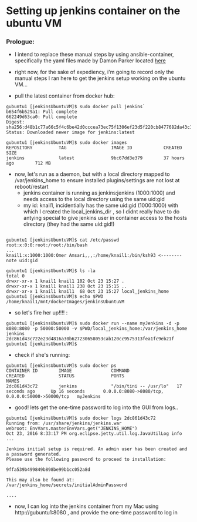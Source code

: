# Setting up jenkins container on the ubuntu VM

### Prologue:
- I intend to replace these manual steps by using ansible-container, specifically the yaml files made by Damon Parker located [here](https://github.com/damonp/ansible-container-jenkins)
- right now, for the sake of expediency, i'm going to record only the manual steps I ran here to get the jenkins setup working on the ubuntu VM...

- pull the latest container from docker hub:

```
gubuntu1 [jenkinsUbuntuVM]$ sudo docker pull jenkins`
b654f6b529a1: Pull complete
662249d63ca0: Pull complete
Digest: sha256:d48b1c77a66c5f4c6be42d0cccea73ec75f1306ef23d5f220cb8477682da43c1
Status: Downloaded newer image for jenkins:latest
```
```
gubuntu1 [jenkinsUbuntuVM]$ sudo docker images
REPOSITORY          TAG                 IMAGE ID            CREATED             SIZE
jenkins             latest              9bc67dd3e379        37 hours ago        712 MB
```
- now, let's run as a daemon, but with a local directory mapped to /var/jenkins_home to ensure installed plugins/settings are not lost at reboot/restart
	* jenkins container is running as jenkins:jenkins (1000:1000) and needs access to the local directory using the same uid:gid
	* my id: knail1, incidentially has the same uid:gid (1000:1000) with which I created the local_jenkins_dir , so I didnt really have to do antying special to give jenkins user in container access to the hosts directory (they had the same uid:gid!)

```

gubuntu1 [jenkinsUbuntuVM]$ cat /etc/passwd
root:x:0:0:root:/root:/bin/bash
...
knail1:x:1000:1000:Omer Amsari,,,:/home/knail1:/bin/ksh93 <-------- note uid:gid
 
gubuntu1 [jenkinsUbuntuVM]$ ls -la
total 0
drwxr-xr-x 1 knail1 knail1 102 Oct 23 15:27 .
drwxr-xr-x 1 knail1 knail1 238 Oct 23 15:15 ..
drwxr-xr-x 1 knail1 knail1  68 Oct 23 15:27 local_jenkins_home
gubuntu1 [jenkinsUbuntuVM]$ echo $PWD
/home/knail1/mnt/dockerImages/jenkinsUbuntuVM
```

- so let's fire her up!!!! :
```
gubuntu1 [jenkinsUbuntuVM]$ sudo docker run --name myJenkins -d -p 8080:8080 -p 50000:50000 -v $PWD/local_jenkins_home:/var/jenkins_home jenkins
2dc861d43c722e23d4816a30b627230658053cab120cc9575313fea1fc9eb21f
gubuntu1 [jenkinsUbuntuVM]$

```

- check if she's running:
```
gubuntu1 [jenkinsUbuntuVM]$ sudo docker ps
CONTAINER ID        IMAGE               COMMAND                  CREATED             STATUS              PORTS                                              NAMES
2dc861d43c72        jenkins             "/bin/tini -- /usr/lo"   17 seconds ago      Up 16 seconds       0.0.0.0:8080->8080/tcp, 0.0.0.0:50000->50000/tcp   myJenkins

```

- good! lets get the one-time password to log into the GUI from logs..
```
gubuntu1 [jenkinsUbuntuVM]$ sudo docker logs 2dc861d43c72
Running from: /usr/share/jenkins/jenkins.war
webroot: EnvVars.masterEnvVars.get("JENKINS_HOME")
Oct 23, 2016 8:33:17 PM org.eclipse.jetty.util.log.JavaUtilLog info
...

Jenkins initial setup is required. An admin user has been created and a password generated.
Please use the following password to proceed to installation:

9ffa539b499849b898be99b1cc052a8d

This may also be found at: /var/jenkins_home/secrets/initialAdminPassword

....
```

- now, I can log into the jenkins container from my Mac using http://gubuntu1:8080 , and provide the one-time password to log in

